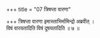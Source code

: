 +++
title = "07 त्रिषप्ता वारणा"

+++
त्रिषप्ता वारणा इमास्ताभिर्मामिन्द्रो अब्रवीत् ।  
विषं वारयतादिति विषं दूषयतादिति ॥ ७ ॥